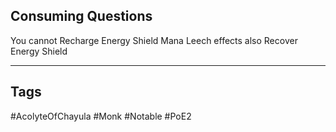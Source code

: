 ## Consuming Questions
You cannot Recharge Energy Shield
Mana Leech effects also Recover Energy Shield

---
## Tags
#AcolyteOfChayula
#Monk
#Notable
#PoE2
